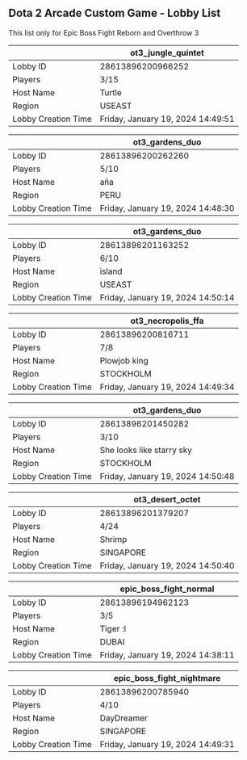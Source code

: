 ## Dota 2 Arcade Custom Game - Lobby List

This list only for Epic Boss Fight Reborn and Overthrow 3

|  | ot3_jungle_quintet |
| ------ | ------ |
| Lobby ID | 28613896200966252 |
| Players | 3/15 |
| Host Name | Turtle |
| Region | USEAST |
| Lobby Creation Time | Friday, January 19, 2024 14:49:51 |


|  | ot3_gardens_duo |
| ------ | ------ |
| Lobby ID | 28613896200262260 |
| Players | 5/10 |
| Host Name | aña |
| Region | PERU |
| Lobby Creation Time | Friday, January 19, 2024 14:48:30 |


|  | ot3_gardens_duo |
| ------ | ------ |
| Lobby ID | 28613896201163252 |
| Players | 6/10 |
| Host Name | island |
| Region | USEAST |
| Lobby Creation Time | Friday, January 19, 2024 14:50:14 |


|  | ot3_necropolis_ffa |
| ------ | ------ |
| Lobby ID | 28613896200816711 |
| Players | 7/8 |
| Host Name | Plowjob king |
| Region | STOCKHOLM |
| Lobby Creation Time | Friday, January 19, 2024 14:49:34 |


|  | ot3_gardens_duo |
| ------ | ------ |
| Lobby ID | 28613896201450282 |
| Players | 3/10 |
| Host Name | She looks like starry sky |
| Region | STOCKHOLM |
| Lobby Creation Time | Friday, January 19, 2024 14:50:48 |


|  | ot3_desert_octet |
| ------ | ------ |
| Lobby ID | 28613896201379207 |
| Players | 4/24 |
| Host Name | Shrimp |
| Region | SINGAPORE |
| Lobby Creation Time | Friday, January 19, 2024 14:50:40 |


|  | epic_boss_fight_normal |
| ------ | ------ |
| Lobby ID | 28613896194962123 |
| Players | 3/5 |
| Host Name | Tiger :l |
| Region | DUBAI |
| Lobby Creation Time | Friday, January 19, 2024 14:38:11 |


|  | epic_boss_fight_nightmare |
| ------ | ------ |
| Lobby ID | 28613896200785940 |
| Players | 4/10 |
| Host Name | DayDreamer |
| Region | SINGAPORE |
| Lobby Creation Time | Friday, January 19, 2024 14:49:31 |


